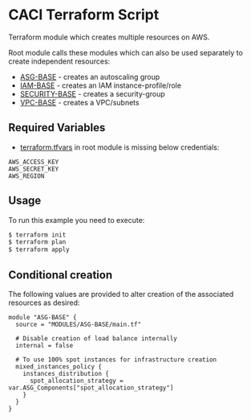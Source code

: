 # CACI Terraform Script

Terraform module which creates multiple resources on AWS.

Root module calls these modules which can also be used separately to create independent resources:

- [ASG-BASE](https://github.com/elbeloved/CACI_Script/tree/main/MODULES/ASG-BASE) - creates an autoscaling group
- [IAM-BASE](https://github.com/elbeloved/CACI_Script/tree/main/MODULES/IAM-BASE) - creates an IAM instance-profile/role
- [SECURITY-BASE](https://github.com/elbeloved/CACI_Script/tree/main/MODULES/SECURITY-BASE) - creates a security-group
- [VPC-BASE](https://github.com/elbeloved/CACI_Script/tree/main/MODULES/VPC-BASE) - creates a VPC/subnets

## Required Variables

- [terraform.tfvars](https://github.com/elbeloved/CACI_Script/tree/main/Environment/DEV/us-east-1/terraform.tfvars) in root module is missing below credentials:

```hcl
AWS_ACCESS_KEY
AWS_SECRET_KEY
AWS_REGION
```

## Usage

To run this example you need to execute:

```bash
$ terraform init
$ terraform plan
$ terraform apply
```

## Conditional creation

The following values are provided to alter creation of the associated resources as desired:

```hcl
module "ASG-BASE" {
  source = "MODULES/ASG-BASE/main.tf"

  # Disable creation of load balance internally
  internal = false

  # To use 100% spot instances for infrastructure creation 
  mixed_instances_policy {
    instances_distribution {
      spot_allocation_strategy = var.ASG_Components["spot_allocation_strategy"]
    }
  }
}
```
